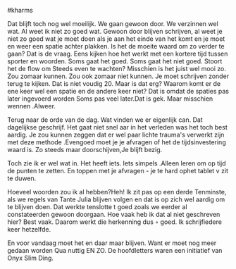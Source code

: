 #kharms


Dat blĳft toch nog wel moeilĳk. We gaan gewoon door. We verzinnen wel wat. Al weet ik niet zo goed wat. Gewoon door blĳven schrĳven, al weet je niet zo goed wat je moet doen als je aan het einde van het komt en je moet en weer een spatie achter plakken. Is het de moeite waard om zo verder te gaan? Dat is de vraag. Eens kĳken hoe het werkt met een kortere tĳd tussen sporter en woorden. Soms gaat het goed. Soms gaat het niet goed. Stoort het de flow om Steeds even te wachten? Misschien is het juist wel mooi zo. Zou zomaar kunnen. Zou ook zomaar niet kunnen. Je moet schrĳven zonder terug te kĳken. Dat is niet voudig 20. Maar is dat erg? Waarom komt er de ene keer wel een spatie en de andere keer niet? Dat is omdat de spaties pas later ingevoerd worden Soms pas veel later.Dat is gek. Maar misschien wennen .Alweer. 

Terug naar de orde van de dag. Wat vinden we er eigenlĳk can. Dat dagelĳkse geschrĳf. Het gaat niet snel aar in het verleden was het toch best aardig. Je zou kunnen zeggen dat er wel paar lichte trauma's verwerkt zĳn met deze methode .Evengoed moet je je afvragen of het de tĳdsinvestering waard is. Zo steeds maar doorschĳven,Je blĳft bezig.

Toch zie ik er wel wat in. Het heeft iets. Iets simpels .Alleen leren om op tĳd de punten te zetten. En toppen met je afvragen - je te hard ophet tablet v zit te duwen. 

Hoeveel woorden zou ik al hebben?Heh! Ik zit pas op een derde Tenminste, als we regels van Tante Julia blĳven volgen en dat is op zich wel aardig om te blĳven doen. Dat werkte tenslotte t goed zoals we eerder al constateerden gewoon doorgaan. Hoe vaak heb ik dat al niet geschreven hier? Best vaak. Daarom werkt die herkenning dus ◦ goed. Ik schrĳfiedere keer hetzelfde.

En voor vandaag moet het en daar maar blĳven. Want er moet nog meer gedaan worden Qua nuttig EN ZO. De hoofdletters waren een initiatief van Onyx Slim Ding.